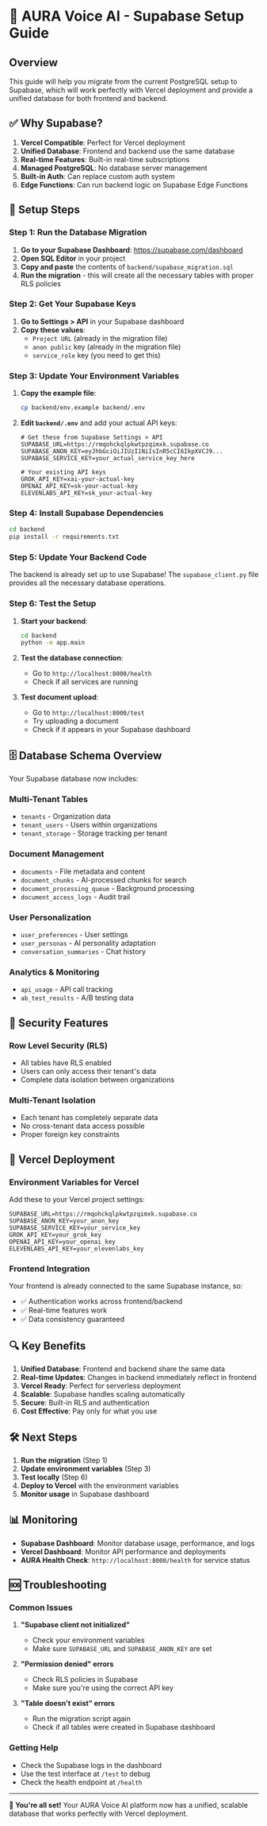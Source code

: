 # 🚀 AURA Voice AI - Supabase Setup Guide

## Overview
This guide will help you migrate from the current PostgreSQL setup to Supabase, which will work perfectly with Vercel deployment and provide a unified database for both frontend and backend.

## ✅ Why Supabase?

1. **Vercel Compatible**: Perfect for Vercel deployment
2. **Unified Database**: Frontend and backend use the same database
3. **Real-time Features**: Built-in real-time subscriptions
4. **Managed PostgreSQL**: No database server management
5. **Built-in Auth**: Can replace custom auth system
6. **Edge Functions**: Can run backend logic on Supabase Edge Functions

## 🔧 Setup Steps

### Step 1: Run the Database Migration

1. **Go to your Supabase Dashboard**: https://supabase.com/dashboard
2. **Open SQL Editor** in your project
3. **Copy and paste** the contents of `backend/supabase_migration.sql`
4. **Run the migration** - this will create all the necessary tables with proper RLS policies

### Step 2: Get Your Supabase Keys

1. **Go to Settings > API** in your Supabase dashboard
2. **Copy these values**:
   - `Project URL` (already in the migration file)
   - `anon public` key (already in the migration file)
   - `service_role` key (you need to get this)

### Step 3: Update Your Environment Variables

1. **Copy the example file**:
   ```bash
   cp backend/env.example backend/.env
   ```

2. **Edit `backend/.env`** and add your actual API keys:
   ```env
   # Get these from Supabase Settings > API
   SUPABASE_URL=https://rmqohckqlpkwtpzqimxk.supabase.co
   SUPABASE_ANON_KEY=eyJhbGciOiJIUzI1NiIsInR5cCI6IkpXVCJ9...
   SUPABASE_SERVICE_KEY=your_actual_service_key_here
   
   # Your existing API keys
   GROK_API_KEY=xai-your-actual-key
   OPENAI_API_KEY=sk-your-actual-key
   ELEVENLABS_API_KEY=sk_your-actual-key
   ```

### Step 4: Install Supabase Dependencies

```bash
cd backend
pip install -r requirements.txt
```

### Step 5: Update Your Backend Code

The backend is already set up to use Supabase! The `supabase_client.py` file provides all the necessary database operations.

### Step 6: Test the Setup

1. **Start your backend**:
   ```bash
   cd backend
   python -m app.main
   ```

2. **Test the database connection**:
   - Go to `http://localhost:8000/health`
   - Check if all services are running

3. **Test document upload**:
   - Go to `http://localhost:8000/test`
   - Try uploading a document
   - Check if it appears in your Supabase dashboard

## 🗄️ Database Schema Overview

Your Supabase database now includes:

### **Multi-Tenant Tables**
- `tenants` - Organization data
- `tenant_users` - Users within organizations
- `tenant_storage` - Storage tracking per tenant

### **Document Management**
- `documents` - File metadata and content
- `document_chunks` - AI-processed chunks for search
- `document_processing_queue` - Background processing
- `document_access_logs` - Audit trail

### **User Personalization**
- `user_preferences` - User settings
- `user_personas` - AI personality adaptation
- `conversation_summaries` - Chat history

### **Analytics & Monitoring**
- `api_usage` - API call tracking
- `ab_test_results` - A/B testing data

## 🔐 Security Features

### **Row Level Security (RLS)**
- All tables have RLS enabled
- Users can only access their tenant's data
- Complete data isolation between organizations

### **Multi-Tenant Isolation**
- Each tenant has completely separate data
- No cross-tenant data access possible
- Proper foreign key constraints

## 🚀 Vercel Deployment

### **Environment Variables for Vercel**
Add these to your Vercel project settings:

```env
SUPABASE_URL=https://rmqohckqlpkwtpzqimxk.supabase.co
SUPABASE_ANON_KEY=your_anon_key
SUPABASE_SERVICE_KEY=your_service_key
GROK_API_KEY=your_grok_key
OPENAI_API_KEY=your_openai_key
ELEVENLABS_API_KEY=your_elevenlabs_key
```

### **Frontend Integration**
Your frontend is already connected to the same Supabase instance, so:
- ✅ Authentication works across frontend/backend
- ✅ Real-time features work
- ✅ Data consistency guaranteed

## 🔍 Key Benefits

1. **Unified Database**: Frontend and backend share the same data
2. **Real-time Updates**: Changes in backend immediately reflect in frontend
3. **Vercel Ready**: Perfect for serverless deployment
4. **Scalable**: Supabase handles scaling automatically
5. **Secure**: Built-in RLS and authentication
6. **Cost Effective**: Pay only for what you use

## 🛠️ Next Steps

1. **Run the migration** (Step 1)
2. **Update environment variables** (Step 3)
3. **Test locally** (Step 6)
4. **Deploy to Vercel** with the environment variables
5. **Monitor usage** in Supabase dashboard

## 📊 Monitoring

- **Supabase Dashboard**: Monitor database usage, performance, and logs
- **Vercel Dashboard**: Monitor API performance and deployments
- **AURA Health Check**: `http://localhost:8000/health` for service status

## 🆘 Troubleshooting

### **Common Issues**

1. **"Supabase client not initialized"**
   - Check your environment variables
   - Make sure `SUPABASE_URL` and `SUPABASE_ANON_KEY` are set

2. **"Permission denied" errors**
   - Check RLS policies in Supabase
   - Make sure you're using the correct API key

3. **"Table doesn't exist" errors**
   - Run the migration script again
   - Check if all tables were created in Supabase dashboard

### **Getting Help**

- Check the Supabase logs in the dashboard
- Use the test interface at `/test` to debug
- Check the health endpoint at `/health`

---

**🎉 You're all set!** Your AURA Voice AI platform now has a unified, scalable database that works perfectly with Vercel deployment.
